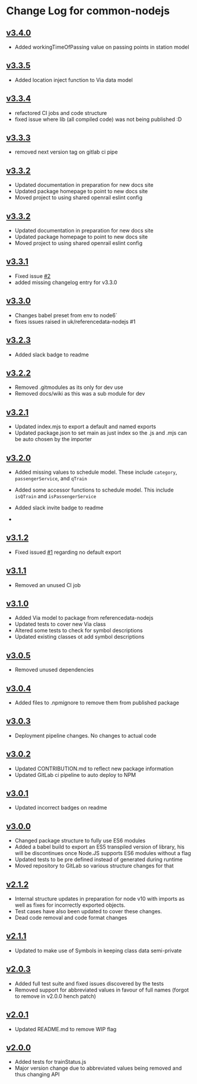 # Change Log for common-nodejs


## [v3.4.0](https://gitlab.com/openrail/uk/common-nodejs/tags/v3.4.0)
* Added workingTimeOfPassing value on passing points in station model

## [v3.3.5](https://gitlab.com/openrail/uk/common-nodejs/tags/v3.3.5)
* Added location inject function to Via data model

## [v3.3.4](https://gitlab.com/openrail/uk/common-nodejs/tags/v3.3.4)
* refactored CI jobs and code structure
* fixed issue where lib (all compiled code) was not being published :D

## [v3.3.3](https://gitlab.com/openrail/uk/common-nodejs/tags/v3.3.3)
* removed next version tag on gitlab ci pipe

## [v3.3.2](https://gitlab.com/openrail/uk/common-nodejs/tags/v3.3.2)
* Updated documentation in preparation for new docs site
* Updated package homepage to point to new docs site
* Moved project to using shared openrail eslint config

## [v3.3.2](https://gitlab.com/openrail/uk/common-nodejs/tags/v3.3.2)
* Updated documentation in preparation for new docs site
* Updated package homepage to point to new docs site
* Moved project to using shared openrail eslint config

## [v3.3.1](https://gitlab.com/openrail/uk/common-nodejs/tags/v3.3.1)
* Fixed issue [#2](https://gitlab.com/openrail/uk/common-nodejs/issues/2)
* added missing changelog entry for v3.3.0

## [v3.3.0](https://gitlab.com/openrail/uk/common-nodejs/tags/v3.3.0)
* Changes babel preset from env to node6`
* fixes issues raised in uk/referencedata-nodejs #1

## [v3.2.3](https://gitlab.com/openrail/uk/common-nodejs/tags/v3.2.3)
* Added slack badge to readme

## [v3.2.2](https://gitlab.com/openrail/uk/common-nodejs/tags/v3.2.2)
* Removed .gitmodules as its only for dev use
* Removed docs/wiki as this was a sub module for dev

## [v3.2.1](https://gitlab.com/openrail/uk/common-nodejs/tags/v3.2.1)
* Updated index.mjs to export a default and named exports
* Updated package.json to set main as just index so the .js and .mjs can be auto chosen by the importer

## [v3.2.0](https://gitlab.com/openrail/uk/common-nodejs/tags/v3.2.0)
* Added missing values to schedule model. These include `category`, `passengerService`, and `qTrain`
* Added some accessor functions to schedule model. This include `isQTrain` and `isPassengerService`

* Added slack invite badge to readme
* 
## [v3.1.2](https://gitlab.com/openrail/uk/common-nodejs/tags/v3.1.2)
* Fixed issued [#1](https://gitlab.com/openrail/uk/common-nodejs/issues/1) regarding no default export

## [v3.1.1](https://gitlab.com/openrail/uk/common-nodejs/tags/v3.1.1)
* Removed an unused CI job

## [v3.1.0](https://gitlab.com/openrail/uk/common-nodejs/tags/v3.1.0)
* Added Via model to package from referencedata-nodejs
* Updated tests to cover new Via class
* Altered some tests to check for symbol descriptions
* Updated existing classes ot add symbol descriptions

## [v3.0.5](https://gitlab.com/openrail/uk/common-nodejs/tags/v3.0.5)
* Removed unused dependencies

## [v3.0.4](https://gitlab.com/openrail/uk/common-nodejs/tags/v3.0.4)
* Added files to .npmignore to remove them from published package

## [v3.0.3](https://gitlab.com/openrail/uk/common-nodejs/tags/v3.0.3)
* Deployment pipeline changes. No changes to actual code

## [v3.0.2](https://gitlab.com/openrail/uk/common-nodejs/tags/v3.0.2)
* Updated CONTRIBUTION.md to reflect new package information
* Updated GitLab ci pipeline to auto deploy to NPM

## [v3.0.1](https://gitlab.com/openrail/uk/common-nodejs/tags/v3.0.1)
* Updated incorrect badges on readme

## [v3.0.0](https://gitlab.com/openrail/uk/common-nodejs/tags/v3.0.0)
* Changed package structure to fully use ES6 modules
* Added a babel build to export an ES5 transpiled version of library, his will be discontinues once Node.JS supports ES6 modules without a flag
* Updated tests to be pre defined instead of generated during runtime
* Moved repository to GitLab so various structure changes for that

## [v2.1.2](https://gitlab.com/openrail/uk/common-nodejs/tags/v2.1.2)
* Internal structure updates in preparation for node v10 with imports as well as fixes for incorrectly exported objects.
* Test cases have also been updated to cover these changes.
* Dead code removal and code format changes

## [v2.1.1](https://gitlab.com/openrail/uk/common-nodejs/tags/v2.1.1)
* Updated to make use of Symbols in keeping class data semi-private

## [v2.0.3](https://gitlab.com/openrail/uk/common-nodejs/tags/v2.0.3)
* Added full test suite and fixed issues discovered by the tests
* Removed support for abbreviated values in favour of full names (forgot to remove in v2.0.0 hench patch)

## [v2.0.1](https://gitlab.com/openrail/uk/common-nodejs/tags/v2.0.1)
* Updated README.md to remove WIP flag

## [v2.0.0](https://gitlab.com/openrail/uk/common-nodejs/tags/v2.0.0)
* Added tests for trainStatus.js
* Major version change due to abbreviated values being removed and thus changing API
